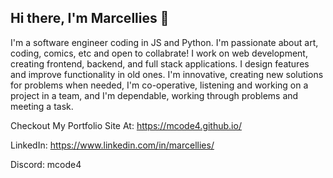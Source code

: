 ## Hi there, I'm Marcellies 👋

I'm a software engineer coding in JS and Python. I'm passionate about art, coding, comics, etc and open to collabrate!
I work on web development, creating frontend, backend, and full stack applications. I design features and improve functionality in old ones. I'm innovative, creating new solutions for problems when needed, I'm co-operative, listening and working on a project in a team, and I'm dependable, working through problems and meeting a task.

Checkout My Portfolio Site At: https://mcode4.github.io/

LinkedIn: https://www.linkedin.com/in/marcellies/

Discord: mcode4

<!--
**Mcode4/Mcode4** is a ✨ _special_ ✨ repository because its `README.md` (this file) appears on your GitHub profile.

Here are some ideas to get you started:

- 🔭 I’m currently working on ...
- 🌱 I’m currently learning ...
- 👯 I’m looking to collaborate on ...
- 🤔 I’m looking for help with ...
- 💬 Ask me about ...
- 📫 How to reach me: ...
- 😄 Pronouns: ...
- ⚡ Fun fact: ...
-->
